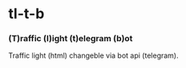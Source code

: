 # tl-t-b

### (T)raffic (l)ight (t)elegram (b)ot

Traffic light (html) changeble via bot api (telegram).
